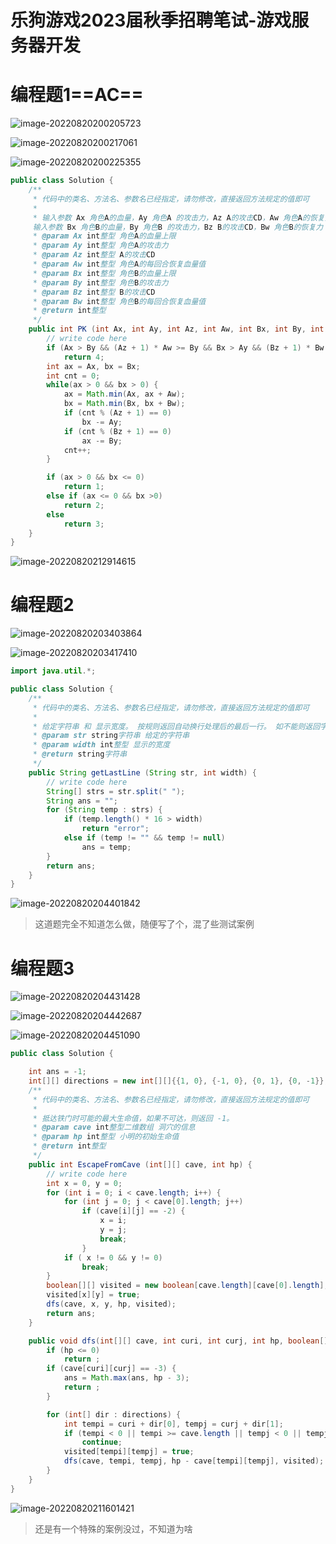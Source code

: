 # 乐狗游戏2023届秋季招聘笔试-游戏服务器开发

# 编程题1==AC==

![image-20220820200205723](https://madao33-static.oss-cn-hangzhou.aliyuncs.com/madao33blog/post/leetcode/image-20220820200205723.png)

![image-20220820200217061](https://madao33-static.oss-cn-hangzhou.aliyuncs.com/madao33blog/post/leetcode/image-20220820200217061.png)

![image-20220820200225355](https://madao33-static.oss-cn-hangzhou.aliyuncs.com/madao33blog/post/leetcode/image-20220820200225355.png)



```java
public class Solution {
    /**
     * 代码中的类名、方法名、参数名已经指定，请勿修改，直接返回方法规定的值即可
     *
     * 输入参数 Ax 角色A的血量，Ay 角色A 的攻击力，Az A的攻击CD，Aw 角色A的恢复力
     输入参数 Bx 角色B的血量，By 角色B 的攻击力，Bz B的攻击CD，Bw 角色B的恢复力
     * @param Ax int整型 角色A的血量上限
     * @param Ay int整型 角色A的攻击力
     * @param Az int整型 A的攻击CD
     * @param Aw int整型 角色A的每回合恢复血量值
     * @param Bx int整型 角色B的血量上限
     * @param By int整型 角色B的攻击力
     * @param Bz int整型 B的攻击CD
     * @param Bw int整型 角色B的每回合恢复血量值
     * @return int整型
     */
    public int PK (int Ax, int Ay, int Az, int Aw, int Bx, int By, int Bz, int Bw) {
        // write code here
        if (Ax > By && (Az + 1) * Aw >= By && Bx > Ay && (Bz + 1) * Bw >= Ay)
            return 4;
        int ax = Ax, bx = Bx;
        int cnt = 0;
        while(ax > 0 && bx > 0) {
            ax = Math.min(Ax, ax + Aw);
            bx = Math.min(Bx, bx + Bw);
            if (cnt % (Az + 1) == 0)
                bx -= Ay;
            if (cnt % (Bz + 1) == 0)
                ax -= By;
            cnt++;
        }

        if (ax > 0 && bx <= 0)
            return 1;
        else if (ax <= 0 && bx >0)
            return 2;
        else
            return 3;
    }
}

```

![image-20220820212914615](https://madao33-static.oss-cn-hangzhou.aliyuncs.com/madao33blog/post/leetcode/image-20220820212914615.png)

# 编程题2

![image-20220820203403864](https://madao33-static.oss-cn-hangzhou.aliyuncs.com/madao33blog/post/leetcode/image-20220820203403864.png)

![image-20220820203417410](https://madao33-static.oss-cn-hangzhou.aliyuncs.com/madao33blog/post/leetcode/image-20220820203417410.png)

```java
import java.util.*;

public class Solution {
    /**
     * 代码中的类名、方法名、参数名已经指定，请勿修改，直接返回方法规定的值即可
     *
     * 给定字符串 和 显示宽度。 按规则返回自动换行处理后的最后一行。 如不能则返回字符串"error"
     * @param str string字符串 给定的字符串
     * @param width int整型 显示的宽度
     * @return string字符串
     */
    public String getLastLine (String str, int width) {
        // write code here
        String[] strs = str.split(" ");
        String ans = "";
        for (String temp : strs) {
            if (temp.length() * 16 > width)
                return "error";
            else if (temp != "" && temp != null)
                ans = temp;
        }
        return ans;
    }
}
```

![image-20220820204401842](https://madao33-static.oss-cn-hangzhou.aliyuncs.com/madao33blog/post/leetcode/image-20220820204401842.png)

> 这道题完全不知道怎么做，随便写了个，混了些测试案例

# 编程题3

![image-20220820204431428](https://madao33-static.oss-cn-hangzhou.aliyuncs.com/madao33blog/post/leetcode/image-20220820204431428.png)

![image-20220820204442687](https://madao33-static.oss-cn-hangzhou.aliyuncs.com/madao33blog/post/leetcode/image-20220820204442687.png)

![image-20220820204451090](https://madao33-static.oss-cn-hangzhou.aliyuncs.com/madao33blog/post/leetcode/image-20220820204451090.png)

```java
public class Solution {

    int ans = -1;
    int[][] directions = new int[][]{{1, 0}, {-1, 0}, {0, 1}, {0, -1}};
    /**
     * 代码中的类名、方法名、参数名已经指定，请勿修改，直接返回方法规定的值即可
     *
     * 抵达铁门时可能的最大生命值，如果不可达，则返回 -1。
     * @param cave int整型二维数组 洞穴的信息
     * @param hp int整型 小明的初始生命值
     * @return int整型
     */
    public int EscapeFromCave (int[][] cave, int hp) {
        // write code here
        int x = 0, y = 0;
        for (int i = 0; i < cave.length; i++) {
            for (int j = 0; j < cave[0].length; j++)
                if (cave[i][j] == -2) {
                    x = i;
                    y = j;
                    break;
                }
            if ( x != 0 && y != 0)
                break;
        }
        boolean[][] visited = new boolean[cave.length][cave[0].length];
        visited[x][y] = true;
        dfs(cave, x, y, hp, visited);
        return ans;
    }

    public void dfs(int[][] cave, int curi, int curj, int hp, boolean[][] visited) {
        if (hp <= 0)
            return ;
        if (cave[curi][curj] == -3) {
            ans = Math.max(ans, hp - 3);
            return ;
        }

        for (int[] dir : directions) {
            int tempi = curi + dir[0], tempj = curj + dir[1];
            if (tempi < 0 || tempi >= cave.length || tempj < 0 || tempj >= cave[0].length || cave[tempi][tempj] == -1 || visited[tempi][tempj])
                continue;
            visited[tempi][tempj] = true;
            dfs(cave, tempi, tempj, hp - cave[tempi][tempj], visited);
        }
    }
}
```



![image-20220820211601421](https://madao33-static.oss-cn-hangzhou.aliyuncs.com/madao33blog/post/leetcode/image-20220820211601421.png)

> 还是有一个特殊的案例没过，不知道为啥





